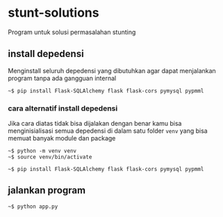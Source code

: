 # stunt-solutions

Program untuk solusi permasalahan stunting

## install depedensi

Menginstall seluruh depedensi yang dibutuhkan agar dapat menjalankan program tanpa ada gangguan internal

```
~$ pip install Flask-SQLAlchemy flask flask-cors pymysql pypmml
```

### cara alternatif install depedensi

Jika cara diatas tidak bisa dijalakan dengan benar kamu bisa menginisialisasi semua depedensi di dalam satu folder `venv` yang bisa memuat banyak module dan package

```
~$ python -m venv venv
~$ source venv/bin/activate

~$ pip install Flask-SQLAlchemy flask flask-cors pymysql pypmml
```

## jalankan program

```
~$ python app.py
```
